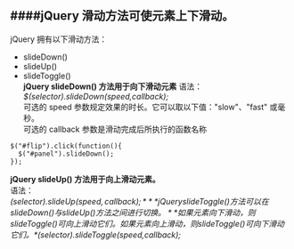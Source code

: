 ####jQuery 滑动方法可使元素上下滑动。
----
jQuery 拥有以下滑动方法：  
* slideDown()   
* slideUp()  
* slideToggle()  
**jQuery slideDown() 方法用于向下滑动元素**
语法：  
*$(selector).slideDown(speed,callback);*  
可选的 speed 参数规定效果的时长。它可以取以下值："slow"、"fast" 或毫秒。  
可选的 callback 参数是滑动完成后所执行的函数名称  
<!-- lang:javascript-->  
	$("#flip").click(function(){  
	  $("#panel").slideDown();  
	});  
**jQuery slideUp() 方法用于向上滑动元素。**  
语法：  
*$(selector).slideUp(speed,callback);*  
**jQuery slideToggle() 方法可以在 slideDown() 与 slideUp() 方法之间进行切换。**  
如果元素向下滑动，则 slideToggle() 可向上滑动它们。  
如果元素向上滑动，则 slideToggle() 可向下滑动它们。  
*$(selector).slideToggle(speed,callback);*